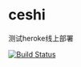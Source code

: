 # ceshi
测试heroke线上部署

[![Build Status](https://travis-ci.org/profile/zuozuolovegit/ceshi.svg?branch=master)](https://travis-ci.org/profile/zuozuolovegit/ceshi)